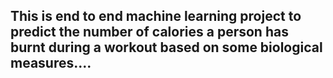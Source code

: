 ## This is end to end machine learning project to predict the number of calories a person has burnt during a workout based on some biological measures....
